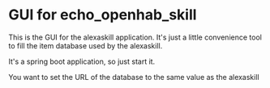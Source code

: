 # GUI for echo_openhab_skill

This is the GUI for the alexaskill application.
It's just a little convenience tool to fill the item database used by the alexaskill.

It's a spring boot application, so just start it.

You want to set the URL of the database to the same value as the alexaskill  
